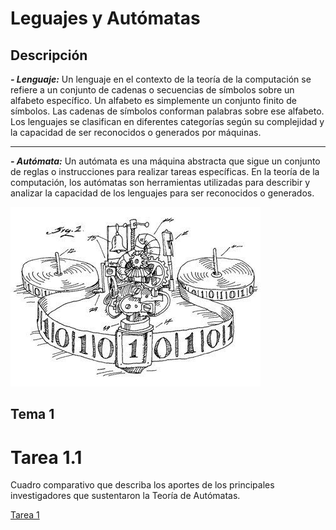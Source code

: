 # Leguajes y Autómatas

## Descripción

***- Lenguaje:***
Un lenguaje en el contexto de la teoría de la computación se refiere a un conjunto de cadenas o secuencias de símbolos sobre un alfabeto específico. Un alfabeto es simplemente un conjunto finito de símbolos. Las cadenas de símbolos conforman palabras sobre ese alfabeto. Los lenguajes se clasifican en diferentes categorías según su complejidad y la capacidad de ser reconocidos o generados por máquinas.
*****
***- Autómata:***
Un autómata es una máquina abstracta que sigue un conjunto de reglas o instrucciones para realizar tareas específicas. En la teoría de la computación, los autómatas son herramientas utilizadas para describir y analizar la capacidad de los lenguajes para ser reconocidos o generados.

![Imagen del tema](https://github.com/Itzel-Paola-Garcia/LeguajesAutomatas/blob/main/LenguajeyAutomata.jpg)

## Tema 1
# Tarea 1.1
Cuadro comparativo que describa los aportes de los principales investigadores que sustentaron la Teoría de Autómatas.

[Tarea 1](https://github.com/Itzel-Paola-Garcia/LeguajesAutomatas/blob/main/Historia%20y%20evoluci%C3%B3n%20de%20La%20Teor%C3%ADa%20%20de%20Aut%C3%B3matas%20y%20Lenguajes%20Formales.pdf)
